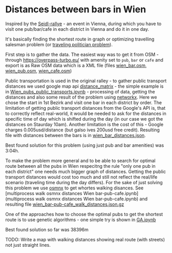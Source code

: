 # Distances between bars in Wien

Inspired by the [Seidl-rallye](https://www.seidlrallye.at/) - an event in Vienna, during which you have to visit one pub/bar/cafe in each district in Vienna and do it in one day.

It's basically finding the shortest route in graph or optimizing travelling salesman problem (or [traveling politician problem](https://en.wikipedia.org/wiki/Travelling_salesman_problem#Related_problems)).

First step is to gather the data. The easiest way was to get it from OSM - through https://overpass-turbo.eu/ with amenity set to `pub`, `bar` or `cafe` and export is as Raw OSM data which is a XML file (files [wien_bar.osm](wien_bar.osm), [wien_pub.osm](wien_pub.osm), [wien_cafe.osm](wien_pub.osm))

Public transportation is used in the original ralley - to gather public transport distances we used google map api [distance_matrix](https://developers.google.com/maps/documentation/distance-matrix/distance-matrix) - the simple example is in [Wien_pubs_public_transports.ipynb](Wien_pubs_public_transports.ipynb) - processing of data, getting the distances and also some result of the problem using [networkx](https://networkx.org/documentation/stable/reference/algorithms/generated/networkx.algorithms.shortest_paths.generic.shortest_path.html). Here we chose the start in 1st Bezirk and visit one bar in each district by order. The limitation of getting public transport distances from the Google's API is, that to correctly reflect real-world, it would be needed to ask for the distances in specific time of day which is shifted during the day (in our case we got the distances on Staurday 10am). Another limitation is the cost of this - Google charges 0.005usd/distance (but galso ives 200usd free credit). Resulting file with distances between the bars is in [wien_bar_distances.json](wien_bar_distances.json).

Best found solution for this problem (using just pub and bar amenities) was 3:04h.

To make the problem more general and to be able to search for optimal route between all the pubs in Wien respecitng the rule "only one pub in each district" one needs much bigger graph of distances. Getting the public transport distances would cost too much and still not reflect the real/life scenario (traveling time during the day differs). For the sake of just solving this problem we use [osmnx](https://osmnx.readthedocs.io/en/stable/) to get whortes walking disances. See [multiprocess walk osmnx distances Wien bar-pub-cafe.ipynb](multiprocess walk osmnx distances Wien bar-pub-cafe.ipynb) and resulting file [wien_bar-pub-cafe_walk_distances.json.gz](wien_bar-pub-cafe_walk_distances.json.gz)

One of the approaches how to choose the optimal pubs to get the shortest route is to use genetic algorithms - one simple try is shown in [GA.ipynb](GA.ipynb)

Best found solution so far was 38396m

TODO: Write a map with walking distances showing real route (with streets) not just straight lines.
